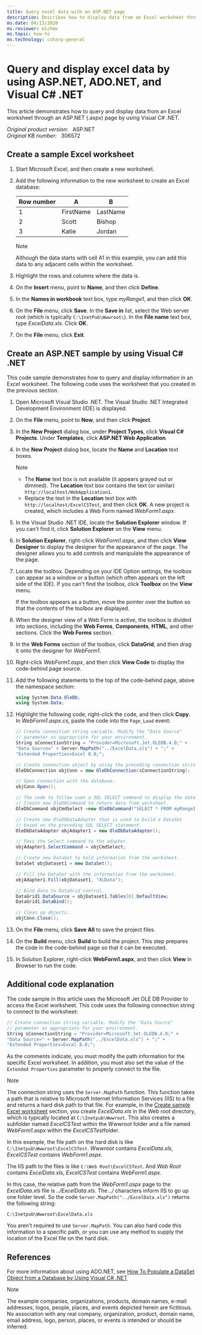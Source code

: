 ```yaml
---
title: Query excel data with an ASP.NET page
description: Describes how to display data from an Excel worksheet through an ASP.NET (.aspx) page by using Visual C# .NET. Includes an ASP.NET example.
ms.date: 04/13/2020
ms.reviewer: michmo
ms.topic: how-to
ms.technology: csharp-general
---
```

# Query and display excel data by using ASP.NET, ADO.NET, and Visual C# .NET  

This article demonstrates how to query and display data from an Excel worksheet through an ASP.NET (.aspx) page by using Visual C# .NET.

_Original product version:_ &nbsp; ASP.NET  
_Original KB number:_ &nbsp; 306572

## Create a sample Excel worksheet

1. Start Microsoft Excel, and then create a new worksheet.
2. Add the following information to the new worksheet to create an Excel database:

    |Row number|A|B|
    |---|---|---|
    |1|FirstName|LastName|
    |2|Scott|Bishop|
    |3|Katie|Jordan|

      > [!NOTE]
    > Although the data starts with cell A1 in this example, you can add this data to any adjacent cells within the worksheet.

3. Highlight the rows and columns where the data is.
4. On the **Insert** menu, point to **Name**, and then click **Define**.
5. In the **Names in workbook** text box, type _myRange1_, and then click **OK**.
6. On the **File** menu, click **Save**. In the **Save in** list, select the Web server root (which is typically `C:\InetPub\Wwwroot\`). In the **File name** text box, type _ExcelData.xls_. Click **OK**.
7. On the **File** menu, click **Exit**.

## Create an ASP.NET sample by using Visual C# .NET

This code sample demonstrates how to query and display information in an Excel worksheet. The following code uses the worksheet that you created in the previous section.

1. Open Microsoft Visual Studio .NET. The Visual Studio .NET Integrated Development Environment (IDE) is displayed.
2. On the **File** menu, point to **New**, and then click **Project**.
3. In the **New Project** dialog box, under **Project Types**, click **Visual C# Projects**. Under **Templates**, click **ASP.NET Web Application**.
4. In the **New Project** dialog box, locate the **Name** and **Location** text boxes.

    > [!NOTE]
    >
    > - The **Name** text box is not available (it appears grayed out or dimmed). The **Location** text box contains the text (or similar) `http://localhost/WebApplication1`.
    > - Replace the text in the **Location** text box with `http://localhost/ExcelCSTest`, and then click **OK**. A new project is created, which includes a Web Form named _WebForm1.aspx_.

5. In the Visual Studio .NET IDE, locate the **Solution Explorer** window. If you can't find it, click **Solution Explorer** on the **View** menu.
6. In **Solution Explorer**, right-click _WebForm1.aspx_, and then click **View Designer** to display the designer for the appearance of the page. The designer allows you to add controls and manipulate the appearance of the page.
7. Locate the toolbox. Depending on your IDE Option settings, the toolbox can appear as a window or a button (which often appears on the left side of the IDE). If you can't find the toolbox, click **Toolbox** on the **View** menu.

    If the toolbox appears as a button, move the pointer over the button so that the contents of the toolbox are displayed.

8. When the designer view of a Web Form is active, the toolbox is divided into sections, including the **Web Forms**, **Components**, **HTML**, and other sections. Click the **Web Forms** section.
9. In the **Web Forms** section of the toolbox, click **DataGrid**, and then drag it onto the designer for _WebForm1_.
10. Right-click _WebForm1.aspx_, and then click **View Code** to display the code-behind page source.
11. Add the following statements to the top of the code-behind page, above the namespace section:

    ```csharp
    using System.Data.OleDb;
    using System.Data;
    ```

12. Highlight the following code, right-click the code, and then click **Copy**. In _WebForm1.aspx.cs_, paste the code into the `Page_Load` event:

    ```csharp
    // Create connection string variable. Modify the "Data Source"
    // parameter as appropriate for your environment.
    String sConnectionString = "Provider=Microsoft.Jet.OLEDB.4.0;" +
    "Data Source=" + Server.MapPath("../ExcelData.xls") + ";" +
    "Extended Properties=Excel 8.0;";

    // Create connection object by using the preceding connection string.
    OleDbConnection objConn = new OleDbConnection(sConnectionString);

    // Open connection with the database.
    objConn.Open();

    // The code to follow uses a SQL SELECT command to display the data from the worksheet.
    // Create new OleDbCommand to return data from worksheet.
    OleDbCommand objCmdSelect =new OleDbCommand("SELECT * FROM myRange1", objConn);

    // Create new OleDbDataAdapter that is used to build a DataSet
    // based on the preceding SQL SELECT statement.
    OleDbDataAdapter objAdapter1 = new OleDbDataAdapter();

    // Pass the Select command to the adapter.
    objAdapter1.SelectCommand = objCmdSelect;

    // Create new DataSet to hold information from the worksheet.
    DataSet objDataset1 = new DataSet();

    // Fill the DataSet with the information from the worksheet.
    objAdapter1.Fill(objDataset1, "XLData");

    // Bind data to DataGrid control.
    DataGrid1.DataSource = objDataset1.Tables[0].DefaultView;
    DataGrid1.DataBind();

    // Clean up objects.
    objConn.Close();
    ```

13. On the **File** menu, click **Save All** to save the project files.
14. On the **Build** menu, click **Build** to build the project. This step prepares the code in the code-behind page so that it can be executed.
15. In Solution Explorer, right-click **WebForm1.aspx**, and then click **View** in Browser to run the code.

## Additional code explanation

The code sample in this article uses the Microsoft Jet OLE DB Provider to access the Excel worksheet. This code uses the following connection string to connect to the worksheet:

```csharp
// Create connection string variable. Modify the "Data Source"
// parameter as appropriate for your environment.
String sConnectionString = "Provider=Microsoft.Jet.OLEDB.4.0;" +
"Data Source=" + Server.MapPath("../ExcelData.xls") + ";" +
"Extended Properties=Excel 8.0;";
```

As the comments indicate, you must modify the path information for the specific Excel worksheet. In addition, you must also set the value of the `Extended Properties` parameter to properly connect to the file.

> [!NOTE]
> The connection string uses the `Server.MapPath` function. This function takes a path that is relative to Microsoft Internet Information Services (IIS) to a file and returns a hard disk path to that file. For example, in the [Create sample Excel worksheet](#create-a-sample-excel-worksheet) section, you create _ExcelData.xls_ in the Web root directory, which is typically located at `C:\Inetpub\Wwwroot`. This also creates a subfolder named _ExcelCSTest_ within the _Wwwroot_ folder and a file named _WebForm1_.aspx within the *ExcelCSTest*folder.

In this example, the file path on the hard disk is like `C:\Inetpub\Wwwroot\ExcelCSTest`. _Wwwroot_ contains _ExcelData.xls_, _ExcelCSTest_ contains _WebForm1.aspx_.

The IIS path to the files is like `C:\Web Root\ExcelCSTest`. And _Web Root_ contains _ExcelData.xls_, _ExcelCSTest_ contains _WebForm1.aspx_.

In this case, the relative path from the _WebForm1.aspx_ page to the _ExcelData.xls_ file is _../ExcelData.xls_. The _../_ characters inform IIS to go up one folder level. So the code `Server.MapPath("../ExcelData.xls")` returns the following string:

```console
C:\Inetpub\Wwwroot\ExcelData.xls
```

You aren't required to use `Server.MapPath`. You can also hard code this information to a specific path, or you can use any method to supply the location of the Excel file on the hard disk.

## References

For more information about using ADO.NET, see [How To Populate a DataSet Object from a Database by Using Visual C# .NET](https://support.microsoft.com/help/314145)

> [!NOTE]
> The example companies, organizations, products, domain names, e-mail addresses, logos, people, places, and events depicted herein are fictitious. No association with any real company, organization, product, domain name, email address, logo, person, places, or events is intended or should be inferred.
